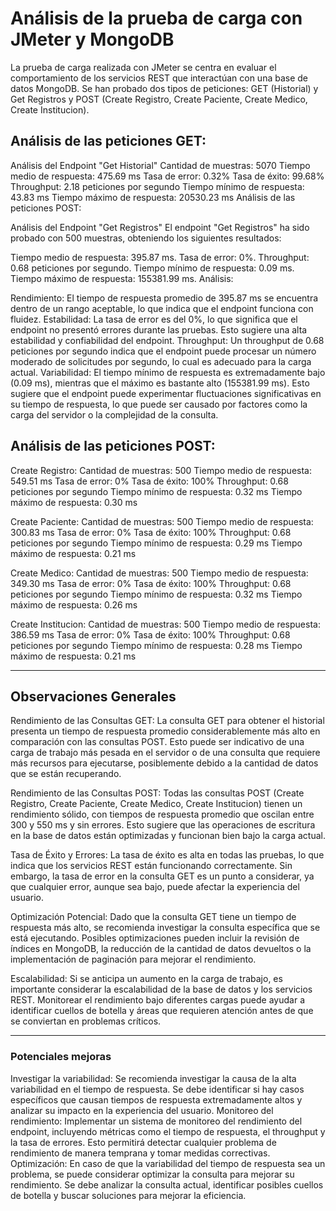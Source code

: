 # Análisis de la prueba de carga con JMeter y MongoDB

La prueba de carga realizada con JMeter se centra en evaluar el comportamiento de los servicios REST que interactúan con una base de datos MongoDB. Se han probado dos tipos de peticiones: GET (Historial) y Get Registros  y POST (Create Registro, Create Paciente, Create Medico, Create Institucion).

## Análisis de las peticiones GET:

Análisis del Endpoint "Get Historial"
Cantidad de muestras: 5070
Tiempo medio de respuesta: 475.69 ms
Tasa de error: 0.32%
Tasa de éxito: 99.68%
Throughput: 2.18 peticiones por segundo
Tiempo mínimo de respuesta: 43.83 ms
Tiempo máximo de respuesta: 20530.23 ms
Análisis de las peticiones POST:

Análisis del Endpoint "Get Registros"
El endpoint "Get Registros" ha sido probado con 500 muestras, obteniendo los siguientes resultados:

Tiempo medio de respuesta: 395.87 ms.
Tasa de error: 0%.
Throughput: 0.68 peticiones por segundo.
Tiempo mínimo de respuesta: 0.09 ms.
Tiempo máximo de respuesta: 155381.99 ms.
Análisis:

Rendimiento: El tiempo de respuesta promedio de 395.87 ms se encuentra dentro de un rango aceptable, lo que indica que el endpoint funciona con fluidez.
Estabilidad: La tasa de error es del 0%, lo que significa que el endpoint no presentó errores durante las pruebas. Esto sugiere una alta estabilidad y confiabilidad del endpoint.
Throughput: Un throughput de 0.68 peticiones por segundo indica que el endpoint puede procesar un número moderado de solicitudes por segundo, lo cual es adecuado para la carga actual.
Variabilidad: El tiempo mínimo de respuesta es extremadamente bajo (0.09 ms), mientras que el máximo es bastante alto (155381.99 ms). Esto sugiere que el endpoint puede experimentar fluctuaciones significativas en su tiempo de respuesta, lo que puede ser causado por factores como la carga del servidor o la complejidad de la consulta.


## Análisis de las peticiones POST:

Create Registro:
Cantidad de muestras: 500
Tiempo medio de respuesta: 549.51 ms
Tasa de error: 0%
Tasa de éxito: 100%
Throughput: 0.68 peticiones por segundo
Tiempo mínimo de respuesta: 0.32 ms
Tiempo máximo de respuesta: 0.30 ms

Create Paciente:
Cantidad de muestras: 500
Tiempo medio de respuesta: 300.83 ms
Tasa de error: 0%
Tasa de éxito: 100%
Throughput: 0.68 peticiones por segundo
Tiempo mínimo de respuesta: 0.29 ms
Tiempo máximo de respuesta: 0.21 ms

Create Medico:
Cantidad de muestras: 500
Tiempo medio de respuesta: 349.30 ms
Tasa de error: 0%
Tasa de éxito: 100%
Throughput: 0.68 peticiones por segundo
Tiempo mínimo de respuesta: 0.32 ms
Tiempo máximo de respuesta: 0.26 ms

Create Institucion:
Cantidad de muestras: 500
Tiempo medio de respuesta: 386.59 ms
Tasa de error: 0%
Tasa de éxito: 100%
Throughput: 0.68 peticiones por segundo
Tiempo mínimo de respuesta: 0.28 ms
Tiempo máximo de respuesta: 0.21 ms

--- 

## Observaciones Generales

Rendimiento de las Consultas GET:
La consulta GET para obtener el historial presenta un tiempo de respuesta promedio considerablemente más alto en comparación con las consultas POST. Esto puede ser indicativo de una carga de trabajo más pesada en el servidor o de una consulta que requiere más recursos para ejecutarse, posiblemente debido a la cantidad de datos que se están recuperando.

Rendimiento de las Consultas POST:
Todas las consultas POST (Create Registro, Create Paciente, Create Medico, Create Institucion) tienen un rendimiento sólido, con tiempos de respuesta promedio que oscilan entre 300 y 550 ms y sin errores. Esto sugiere que las operaciones de escritura en la base de datos están optimizadas y funcionan bien bajo la carga actual.

Tasa de Éxito y Errores:
La tasa de éxito es alta en todas las pruebas, lo que indica que los servicios REST están funcionando correctamente. Sin embargo, la tasa de error en la consulta GET es un punto a considerar, ya que cualquier error, aunque sea bajo, puede afectar la experiencia del usuario.

Optimización Potencial:
Dado que la consulta GET tiene un tiempo de respuesta más alto, se recomienda investigar la consulta específica que se está ejecutando. Posibles optimizaciones pueden incluir la revisión de índices en MongoDB, la reducción de la cantidad de datos devueltos o la implementación de paginación para mejorar el rendimiento.

Escalabilidad:
Si se anticipa un aumento en la carga de trabajo, es importante considerar la escalabilidad de la base de datos y los servicios REST. Monitorear el rendimiento bajo diferentes cargas puede ayudar a identificar cuellos de botella y áreas que requieren atención antes de que se conviertan en problemas críticos.

---

### Potenciales mejoras

Investigar la variabilidad: Se recomienda investigar la causa de la alta variabilidad en el tiempo de respuesta. Se debe identificar si hay casos específicos que causan tiempos de respuesta extremadamente altos y analizar su impacto en la experiencia del usuario.
Monitoreo del rendimiento: Implementar un sistema de monitoreo del rendimiento del endpoint, incluyendo métricas como el tiempo de respuesta, el throughput y la tasa de errores. Esto permitirá detectar cualquier problema de rendimiento de manera temprana y tomar medidas correctivas.
Optimización: En caso de que la variabilidad del tiempo de respuesta sea un problema, se puede considerar optimizar la consulta para mejorar su rendimiento. Se debe analizar la consulta actual, identificar posibles cuellos de botella y buscar soluciones para mejorar la eficiencia.